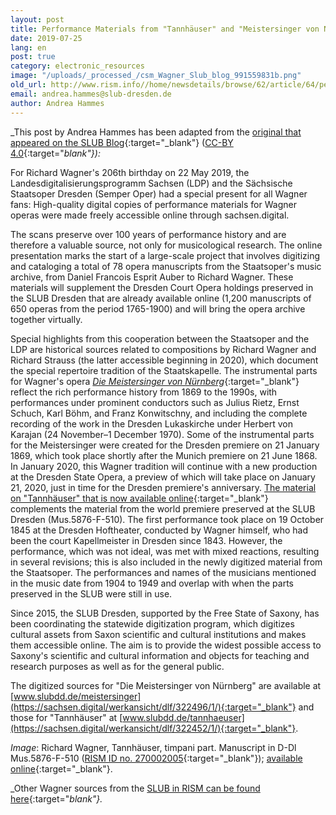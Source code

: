 ```yaml
---
layout: post
title: Performance Materials from "Tannhäuser" and "Meistersinger von Nürnberg" Now Online
date: 2019-07-25
lang: en
post: true
category: electronic_resources
image: "/uploads/_processed_/csm_Wagner_Slub_blog_991559831b.png"
old_url: http://www.rism.info//home/newsdetails/browse/62/article/64/performance-materials-from-tannhaeuser-and-meistersinger-von-nuernberg-now-online.html
email: andrea.hammes@slub-dresden.de
author: Andrea Hammes
---
```



_This post by Andrea Hammes has been adapted from the [original that appeared on the SLUB Blog](https://blog.slub-dresden.de/beitrag/2019/05/22/geburtstagsgeschenk-fuer-richard-wagner-einzigartige-auffuehrungsmaterialien-zu-tannhaeuser-und-me/){:target="_blank"} ([CC-BY 4.0](https://creativecommons.org/licenses/by-sa/4.0/deed.de){:target="_blank"}):_

For Richard Wagner's 206th birthday on 22 May 2019, the Landesdigitalisierungsprogramm Sachsen (LDP) and the Sächsische Staatsoper Dresden (Semper Oper) had a special present for all Wagner fans: High-quality digital copies of performance materials for Wagner operas were made freely accessible online through sachsen.digital.

The scans preserve over 100 years of performance history and are therefore a valuable source, not only for musicological research. The online presentation marks the start of a large-scale project that involves digitizing and cataloging a total of 78 opera manuscripts from the Staatsoper's music archive, from Daniel Francois Esprit Auber to Richard Wagner. These materials will supplement the Dresden Court Opera holdings preserved in the SLUB Dresden that are already available online (1,200 manuscripts of 650 operas from the period 1765-1900) and will bring the opera archive together virtually.

Special highlights from this cooperation between the Staatsoper and the LDP are historical sources related to compositions by Richard Wagner and Richard Strauss (the latter accessible beginning in 2020), which document the special repertoire tradition of the Staatskapelle. The instrumental parts for Wagner's opera [_Die Meistersinger von Nürnberg_](https://sachsen.digital/werkansicht/dlf/322496/1/){:target="_blank"} reflect the rich performance history from 1869 to the 1990s, with performances under prominent conductors such as Julius Rietz, Ernst Schuch, Karl Böhm, and Franz Konwitschny, and including the complete recording of the work in the Dresden Lukaskirche under Herbert von Karajan (24 November–1 December 1970). Some of the instrumental parts for the Meistersinger were created for the Dresden premiere on 21 January 1869, which took place shortly after the Munich premiere on 21 June 1868. In January 2020, this Wagner tradition will continue with a new production at the Dresden State Opera, a preview of which will take place on January 21, 2020, just in time for the Dresden premiere's anniversary.
[
The material on "Tannhäuser" that is now available online](https://sachsen.digital/werkansicht/dlf/322452/1/){:target="_blank"} complements the material from the world premiere preserved at the SLUB Dresden (Mus.5876-F-510). The first performance took place on 19 October 1845 at the Dresden Hoftheater, conducted by Wagner himself, who had been the court Kapellmeister in Dresden since 1843. However, the performance, which was not ideal, was met with mixed reactions, resulting in several revisions; this is also included in the newly digitized material from the Staatsoper. The performances and names of the musicians mentioned in the music date from 1904 to 1949 and overlap with when the parts preserved in the SLUB were still in use.

Since 2015, the SLUB Dresden, supported by the Free State of Saxony, has been coordinating the statewide digitization program, which digitizes cultural assets from Saxon scientific and cultural institutions and makes them accessible online. The aim is to provide the widest possible access to Saxony's scientific and cultural information and objects for teaching and research purposes as well as for the general public.

The digitized sources for "Die Meistersinger von Nürnberg" are available at [www.slubdd.de/meistersinger](https://sachsen.digital/werkansicht/dlf/322496/1/){:target="_blank"} and those for "Tannhäuser" at [www.slubdd.de/tannhaeuser](https://sachsen.digital/werkansicht/dlf/322452/1/){:target="_blank"}.


_Image_: Richard Wagner, Tannhäuser, timpani part. Manuscript in D-Dl Mus.5876-F-510 ([RISM ID no. 270002005](https://opac.rism.info/search?id=270002005&View=rism&Language=en){:target="_blank"}); [available online](https://digital.slub-dresden.de/werkansicht/dlf/72230/262/0/){:target="_blank"}.

_Other Wagner sources from the [SLUB in RISM can be found here](https://opac.rism.info/search?View=rism&siglum=D-Dl&author=Wagner+Richard&Language=en){:target="_blank"}._

<script type="text/javascript">var switchTo5x=true;</script><script type="text/javascript" src="http://w.sharethis.com/button/buttons.js"></script><script type="text/javascript">stLight.options({publisher: "9b601438-1ce1-49d8-bfd7-9cff5df54c17", doNotHash: false, doNotCopy: false, hashAddressBar: false});</script>
